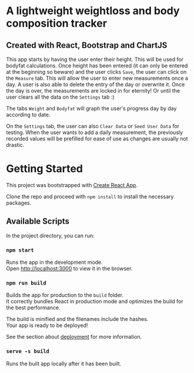 # A lightweight weightloss and body composition tracker
## Created with React, Bootstrap and ChartJS

This app starts by having the user enter their height. This will be used for bodyfat calculations. Once height has been entered (it can only be entered at the beginning so beware) and the user clicks `Save`, the user can click on the `Measure` tab. This will allow the user to enter new measurements once a day. A user is also able to delete the entry of the day or overwrite it. Once the day is over, the measurements are locked in for eternity! Or until the user clears all the data on the `Settings` tab :)

The tabs `Weight` and `Bodyfat` will graph the user's progress day by day according to date.

On the `Settings` tab, the user can also `Clear Data` or `Seed User Data` for testing. When the user wants to add a daily measurement, the previously recorded values will be prefilled for ease of use as changes are usually not drastic.

# Getting Started

This project was bootstrapped with [Create React App](https://github.com/facebook/create-react-app).

Clone the repo and proceed with `npm install` to install the necessary packages.

## Available Scripts

In the project directory, you can run:

### `npm start`

Runs the app in the development mode.\
Open [http://localhost:3000](http://localhost:3000) to view it in the browser.

### `npm run build`

Builds the app for production to the `build` folder.\
It correctly bundles React in production mode and optimizes the build for the best performance.

The build is minified and the filenames include the hashes.\
Your app is ready to be deployed!

See the section about [deployment](https://facebook.github.io/create-react-app/docs/deployment) for more information.

### `serve -s build`

Runs the built app locally after it has been built.
